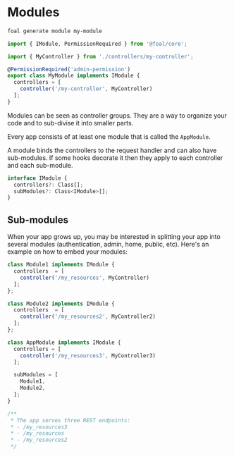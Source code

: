 # Modules

```sh
foal generate module my-module
```

```typescript
import { IModule, PermissionRequired } from '@foal/core';

import { MyController } from './controllers/my-controller';

@PermissionRequired('admin-permission')
export class MyModule implements IModule {
  controllers = [
    controller('/my-controller', MyController)
  ];
}
```

Modules can be seen as controller groups. They are a way to organize your code and to sub-divise it into smaller parts.

Every app consists of at least one module that is called the `AppModule`.

A module binds the controllers to the request handler and can also have sub-modules. If some hooks decorate it then they apply to each controller and each sub-module.

```typescript
interface IModule {
  controllers?: Class[];
  subModules?: Class<IModule>[];
}
```

## Sub-modules

When your app grows up, you may be interested in splitting your app into several modules (authentication, admin, home, public, etc). Here's an example on how to embed your modules:

```typescript
class Module1 implements IModule {
  controllers  = [
    controller('/my_resources', MyController)
  ];
};

class Module2 implements IModule {
  controllers  = [
    controller('/my_resources2', MyController2)
  ];
};

class AppModule implements IModule {
  controllers = [
    controller('/my_resources3', MyController3)
  ];

  subModules = [
    Module1,
    Module2,
  ];
}

/**
 * The app serves three REST endpoints:
 * - /my_resources3
 * - /my_resources
 * - /my_resources2
 */
```
